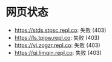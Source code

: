 # 网页状态
- https://stds.stpsc.repl.co: 失败 (403)
- https://ls.tpjow.repl.co: 失败 (403)
- https://vi.zogzr.repl.co: 失败 (403)
- https://qi.limqin.repl.co: 失败 (403)

